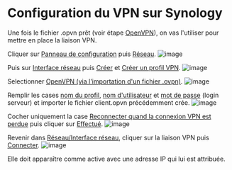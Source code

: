 # Configuration du VPN sur Synology

Une fois le fichier .opvn prêt (voir étape [OpenVPN](https://github.com/Grievous400/Projet-M1-TRI/blob/main/chirpstack/vpn.md)), on vas l'utiliser pour mettre en place la liaison VPN.

Cliquer sur <ins>Panneau de configuration</ins> puis <ins>Réseau</ins>.
![image](https://github.com/user-attachments/assets/a2658724-6ae7-4705-9342-58edab480665)

Puis sur <ins>Interface réseau</ins> puis <ins>Créer</ins> et <ins>Créer un profil VPN</ins>.
![image](https://github.com/user-attachments/assets/92ecae87-bc4e-49a1-8818-57530a9f035c)

Selectionner <ins>OpenVPN (via l'importation d'un fichier .ovpn)</ins>.
![image](https://github.com/user-attachments/assets/ea88249f-37a8-4275-b857-f8cd9f12a0b9)

Remplir les cases <ins>nom du profil</ins>, <ins>nom d'utilisateur</ins> et <ins>mot de passe</ins> (login serveur) et importer le fichier client.opvn précédemment crée.
![image](https://github.com/user-attachments/assets/3c342d1c-1c3d-458f-a691-ae414ff3c77e)

Cocher uniquement la case <ins>Reconnecter quand la connexion VPN est perdue</ins> puis cliquer sur <ins>Effectué</ins>.
![image](https://github.com/user-attachments/assets/863f1d5a-e930-44d5-8d9f-54f4acfbb41d)

Revenir dans <ins>Réseau/Interface réseau</ins>, cliquer sur la liaison VPN puis <ins>Connecter</ins>.
![image](https://github.com/user-attachments/assets/4f7e0337-420e-48b4-82f7-db957f4eee92)

Elle doit apparaître comme active avec une adresse IP qui lui est attribuée.
